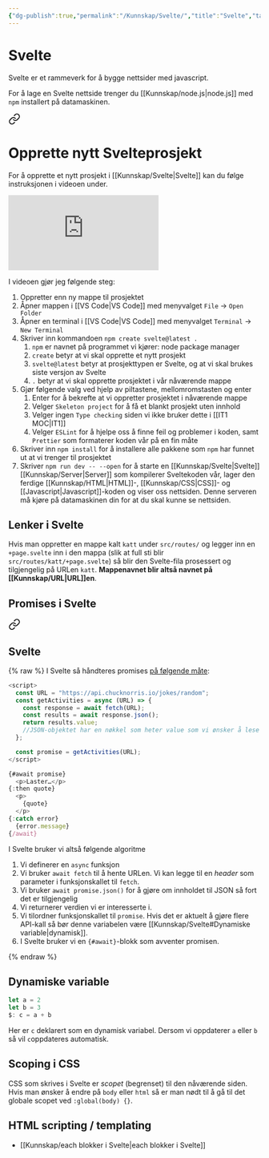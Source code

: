 ```yaml
---
{"dg-publish":true,"permalink":"/Kunnskap/Svelte/","title":"Svelte","tags":["it1","svelte"]}
---
```



# Svelte
Svelte er et rammeverk for å bygge nettsider med javascript.

For å lage en Svelte nettside trenger du [[Kunnskap/node.js\|node.js]] med `npm` installert på datamaskinen. 


<div class="transclusion internal-embed is-loaded"><a class="markdown-embed-link" href="/kunnskap/opprette-nytt-svelteprosjekt/" aria-label="Open link"><svg xmlns="http://www.w3.org/2000/svg" width="24" height="24" viewBox="0 0 24 24" fill="none" stroke="currentColor" stroke-width="2" stroke-linecap="round" stroke-linejoin="round" class="svg-icon lucide-link"><path d="M10 13a5 5 0 0 0 7.54.54l3-3a5 5 0 0 0-7.07-7.07l-1.72 1.71"></path><path d="M14 11a5 5 0 0 0-7.54-.54l-3 3a5 5 0 0 0 7.07 7.07l1.71-1.71"></path></svg></a><div class="markdown-embed">





# Opprette nytt Svelteprosjekt

For å opprette et nytt prosjekt i [[Kunnskap/Svelte\|Svelte]] kan du følge instruksjonen i videoen under.

<iframe src="https://www.youtube.com/embed/dIFvziknTuk" class="youtube" title="" loading="lazy" frameborder="0" allow="accelerometer; autoplay; clipboard-write; encrypted-media; gyroscope; picture-in-picture; web-share" allowfullscreen></iframe>

I videoen gjør jeg følgende steg:
1. Oppretter enn ny mappe til prosjektet
2. Åpner mappen i [[VS Code\|VS Code]] med menyvalget `File` → `Open Folder`
3. Åpner en terminal i [[VS Code\|VS Code]] med menyvalget `Terminal` → `New Terminal`
4. Skriver inn kommandoen `npm create svelte@latest .`
	1. `npm` er navnet på programmet vi kjører: node package manager
	2. `create` betyr at vi skal opprette et nytt prosjekt
	3. `svelte@latest` betyr at prosjekttypen er Svelte, og at vi skal brukes siste versjon av Svelte
	4. `.` betyr at vi skal opprette prosjektet i vår nåværende mappe
5. Gjør følgende valg ved hjelp av piltastene, mellomromstasten og enter
	1. Enter for å bekrefte at vi oppretter prosjektet i nåværende mappe
	2. Velger `Skeleton project` for å få et blankt prosjekt uten innhold
	3. Velger ingen `Type checking` siden vi ikke bruker dette i [[IT1 MOC\|IT1]]
	4. Velger `ESLint` for å hjelpe oss å finne feil og problemer i koden, samt `Prettier` som formaterer koden vår på en fin måte
6. Skriver inn `npm install` for å installere alle pakkene som `npm` har funnet ut at vi trenger til prosjektet
7. Skriver `npm run dev -- --open` for å starte en [[Kunnskap/Svelte\|Svelte]] [[Kunnskap/Server\|Server]] som kompilerer Sveltekoden vår, lager den ferdige [[Kunnskap/HTML\|HTML]]-, [[Kunnskap/CSS\|CSS]]- og [[Javascript\|Javascript]]-koden og viser oss nettsiden. Denne serveren må kjøre på datamaskinen din for at du skal kunne se nettsiden.


</div></div>


## Lenker i Svelte
Hvis man oppretter en mappe kalt `katt` under `src/routes/` og legger inn en `+page.svelte` inn i den mappa (slik at full sti blir `src/routes/katt/+page.svelte`) så blir den Svelte-fila prosessert og tilgjengelig på URLen `katt`. **Mappenavnet blir altså navnet på [[Kunnskap/URL\|URL]]en**.

## Promises i Svelte

<div class="transclusion internal-embed is-loaded"><a class="markdown-embed-link" href="/kunnskap/lese-json-med-java-script/#svelte" aria-label="Open link"><svg xmlns="http://www.w3.org/2000/svg" width="24" height="24" viewBox="0 0 24 24" fill="none" stroke="currentColor" stroke-width="2" stroke-linecap="round" stroke-linejoin="round" class="svg-icon lucide-link"><path d="M10 13a5 5 0 0 0 7.54.54l3-3a5 5 0 0 0-7.07-7.07l-1.72 1.71"></path><path d="M14 11a5 5 0 0 0-7.54-.54l-3 3a5 5 0 0 0 7.07 7.07l1.71-1.71"></path></svg></a><div class="markdown-embed">



## Svelte

{% raw %}
I Svelte så håndteres promises [på følgende måte](https://svelte.dev/tutorial/await-blocks):
```js
<script>
  const URL = "https://api.chucknorris.io/jokes/random";
  const getActivities = async (URL) => {
    const response = await fetch(URL);
    const results = await response.json();
    return results.value;
    //JSON-objektet har en nøkkel som heter value som vi ønsker å lese
  };

  const promise = getActivities(URL);
</script>

{#await promise}
  <p>Laster…</p>
{:then quote}
  <p>
    {quote}
  </p>
{:catch error}
  {error.message}
{/await}
```

I Svelte bruker vi altså følgende algoritme
1. Vi definerer en `async` funksjon
2. Vi bruker `await fetch` til å hente URLen. Vi kan legge til en *header* som parameter i funksjonskallet til `fetch`.
3. Vi bruker `await promise.json()` for å gjøre om innholdet til JSON så fort det er tilgjengelig
4. Vi returnerer verdien vi er interesserte i.
5. Vi tilordner funksjonskallet til `promise`. Hvis det er aktuelt å gjøre flere API-kall så bør denne variabelen være [[Kunnskap/Svelte#Dynamiske variable\|dynamisk]].
6. I Svelte bruker vi en `{#await}`-blokk som avventer promisen.

{% endraw %}


</div></div>


## Dynamiske variable
```js
let a = 2
let b = 3
$: c = a + b
```

Her er `c` deklarert som en dynamisk variabel. Dersom vi oppdaterer `a` eller `b` så vil `c`oppdateres automatisk. 

## Scoping i CSS
CSS som skrives i Svelte er *scopet* (begrenset) til den nåværende siden. Hvis man ønsker å endre på `body` eller `html` så er man nødt til å gå til det globale scopet ved `:global(body) {}`.

## HTML scripting / templating
- [[Kunnskap/each blokker i Svelte\|each blokker i Svelte]]
